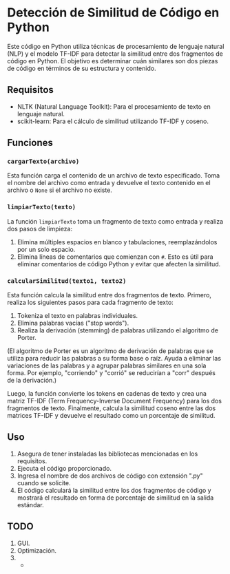 # Detección de Similitud de Código en Python

Este código en Python utiliza técnicas de procesamiento de lenguaje natural (NLP) y el modelo TF-IDF para detectar la similitud entre dos fragmentos de código en Python. El objetivo es determinar cuán similares son dos piezas de código en términos de su estructura y contenido.

## Requisitos

- NLTK (Natural Language Toolkit): Para el procesamiento de texto en lenguaje natural.
- scikit-learn: Para el cálculo de similitud utilizando TF-IDF y coseno.

## Funciones

### `cargarTexto(archivo)`

Esta función carga el contenido de un archivo de texto especificado. Toma el nombre del archivo como entrada y devuelve el texto contenido en el archivo o `None` si el archivo no existe.

### `limpiarTexto(texto)`

La función `limpiarTexto` toma un fragmento de texto como entrada y realiza dos pasos de limpieza:

1. Elimina múltiples espacios en blanco y tabulaciones, reemplazándolos por un solo espacio.
2. Elimina líneas de comentarios que comienzan con `#`. Esto es útil para eliminar comentarios de código Python y evitar que afecten la similitud.

### `calcularSimilitud(texto1, texto2)`

Esta función calcula la similitud entre dos fragmentos de texto. Primero, realiza los siguientes pasos para cada fragmento de texto:

1. Tokeniza el texto en palabras individuales.
2. Elimina palabras vacías ("stop words").
3. Realiza la derivación (stemming) de palabras utilizando el algoritmo de Porter.

(El algoritmo de Porter es un algoritmo de derivación de palabras que se utiliza para reducir las palabras a su forma base o raíz. Ayuda a eliminar las variaciones de las palabras y a agrupar palabras similares en una sola forma. Por ejemplo, "corriendo" y "corrió" se reducirían a "corr" después de la derivación.)

Luego, la función convierte los tokens en cadenas de texto y crea una matriz TF-IDF (Term Frequency-Inverse Document Frequency) para los dos fragmentos de texto. Finalmente, calcula la similitud coseno entre las dos matrices TF-IDF y devuelve el resultado como un porcentaje de similitud.

## Uso

1. Asegura de tener instaladas las bibliotecas mencionadas en los requisitos.
2. Ejecuta el código proporcionado.
3. Ingresa el nombre de dos archivos de código con extensión ".py" cuando se solicite.
4. El código calculará la similitud entre los dos fragmentos de código y mostrará el resultado en forma de porcentaje de similitud en la salida estándar.

## TODO

1. GUI.
2. Optimización.
3. -
